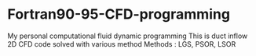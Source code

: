 # Fortran90-95-CFD-programming
My personal computational fluid dynamic programming
This is duct inflow 2D CFD code solved with various method
Methods : LGS, PSOR, LSOR
